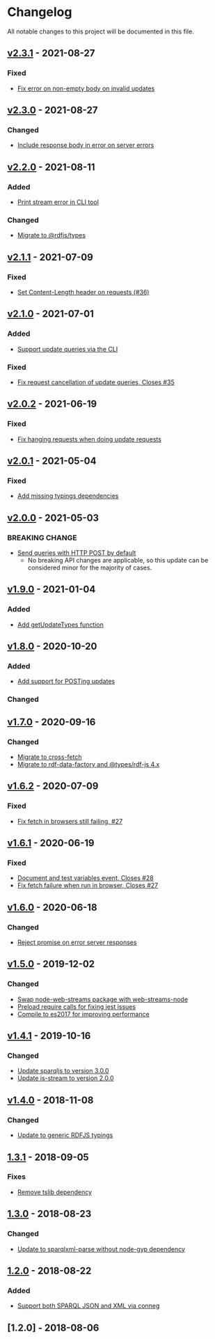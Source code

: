 # Changelog
All notable changes to this project will be documented in this file.

<a name="v2.3.1"></a>
## [v2.3.1](https://github.com/rubensworks/fetch-sparql-endpoint.js/compare/v2.3.0...v2.3.1) - 2021-08-27

### Fixed
* [Fix error on non-empty body on invalid updates](https://github.com/rubensworks/fetch-sparql-endpoint.js/commit/635a283d48e03c6c409d053e44ef77a01e472dc3)

<a name="v2.3.0"></a>
## [v2.3.0](https://github.com/rubensworks/fetch-sparql-endpoint.js/compare/v2.2.0...v2.3.0) - 2021-08-27

### Changed
* [Include response body in error on server errors](https://github.com/rubensworks/fetch-sparql-endpoint.js/commit/78047fa66b8fad6d2a1a6f352e0696e91924b0e6)

<a name="v2.2.0"></a>
## [v2.2.0](https://github.com/rubensworks/fetch-sparql-endpoint.js/compare/v2.1.1...v2.2.0) - 2021-08-11

### Added
* [Print stream error in CLI tool](https://github.com/rubensworks/fetch-sparql-endpoint.js/commit/b74d360e2f74c79ab837327cd183b2dde5f881b5)

### Changed
* [Migrate to @rdfjs/types](https://github.com/rubensworks/fetch-sparql-endpoint.js/commit/ce292ee0829a56d6463431d8a213674e9806b7fa)

<a name="v2.1.1"></a>
## [v2.1.1](https://github.com/rubensworks/fetch-sparql-endpoint.js/compare/v2.1.0...v2.1.1) - 2021-07-09

### Fixed
* [Set Content-Length header on requests (#36)](https://github.com/rubensworks/fetch-sparql-endpoint.js/commit/457d543c284baaa7375d360f3516c3d3e1857bfb)

<a name="v2.1.0"></a>
## [v2.1.0](https://github.com/rubensworks/fetch-sparql-endpoint.js/compare/v2.0.2...v2.1.0) - 2021-07-01

### Added
* [Support update queries via the CLI](https://github.com/rubensworks/fetch-sparql-endpoint.js/commit/e35539ca30cd01a71c54b73f4ba8b8f93243315f)

### Fixed
* [Fix request cancellation of update queries, Closes #35](https://github.com/rubensworks/fetch-sparql-endpoint.js/commit/a2275d3103e8b5dbcc607678d776f1f694e1bdd8)

<a name="v2.0.2"></a>
## [v2.0.2](https://github.com/rubensworks/fetch-sparql-endpoint.js/compare/v2.0.1...v2.0.2) - 2021-06-19

### Fixed
* [Fix hanging requests when doing update requests](https://github.com/rubensworks/fetch-sparql-endpoint.js/commit/e5c78979c13ecf78a4a69cd6d828f022ed50b48b)

<a name="v2.0.1"></a>
## [v2.0.1](https://github.com/rubensworks/fetch-sparql-endpoint.js/compare/v2.0.0...v2.0.1) - 2021-05-04

### Fixed
* [Add missing typings dependencies](https://github.com/rubensworks/fetch-sparql-endpoint.js/commit/38ea588f54ce464a5d646b9956e59d7b2f6199cc)

<a name="v2.0.0"></a>
## [v2.0.0](https://github.com/rubensworks/fetch-sparql-endpoint.js/compare/v1.9.0...v2.0.0) - 2021-05-03

### BREAKING CHANGE
* [Send queries with HTTP POST by default](https://github.com/rubensworks/fetch-sparql-endpoint.js/commit/6ec3a93774969c075c5d1bf76220b42bbf56ee3d)
    * No breaking API changes are applicable, so this update can be considered minor for the majority of cases.

<a name="v1.9.0"></a>
## [v1.9.0](https://github.com/rubensworks/fetch-sparql-endpoint.js/compare/v1.8.0...v1.9.0) - 2021-01-04

### Added
* [Add getUpdateTypes function](https://github.com/rubensworks/fetch-sparql-endpoint.js/commit/d8f6e0b32b96ba4cbc7c495c4fdbbbe92de7729b)

<a name="v1.8.0"></a>
## [v1.8.0](https://github.com/rubensworks/fetch-sparql-endpoint.js/compare/v1.7.0...v1.8.0) - 2020-10-20

### Added
* [Add support for POSTing updates](https://github.com/rubensworks/fetch-sparql-endpoint.js/commit/bd44521158f2cdcc556697f402b62857ba94e997)

### Changed

<a name="v1.7.0"></a>
## [v1.7.0](https://github.com/rubensworks/fetch-sparql-endpoint.js/compare/v1.6.2...v1.7.0) - 2020-09-16

### Changed
* [Migrate to cross-fetch](https://github.com/rubensworks/fetch-sparql-endpoint.js/commit/73420a57911a427c5845125e26cf54e32b4ba36d)
* [Migrate to rdf-data-factory and @types/rdf-js 4.x](https://github.com/rubensworks/fetch-sparql-endpoint.js/commit/b4b1adbee2d959adbdae775f8f0c90eddab23b85)

<a name="v1.6.2"></a>
## [v1.6.2](https://github.com/rubensworks/fetch-sparql-endpoint.js/compare/v1.6.1...v1.6.2) - 2020-07-09

### Fixed
* [Fix fetch in browsers still failing, #27](https://github.com/rubensworks/fetch-sparql-endpoint.js/commit/72e990e9527d28756e4bb18ac10e02e38b73551e)

<a name="v1.6.1"></a>
## [v1.6.1](https://github.com/rubensworks/fetch-sparql-endpoint.js/compare/v1.6.0...v1.6.1) - 2020-06-19

### Fixed
* [Document and test variables event, Closes #28](https://github.com/rubensworks/fetch-sparql-endpoint.js/commit/030fd65a795e2bb3c7d8408702440aced14869b1)
* [Fix fetch failure when run in browser, Closes #27](https://github.com/rubensworks/fetch-sparql-endpoint.js/commit/cdf56c15234d0be515bf060d6397946d28b27232)

<a name="v1.6.0"></a>
## [v1.6.0](https://github.com/rubensworks/fetch-sparql-endpoint.js/compare/v1.5.0...v1.6.0) - 2020-06-18

### Changed
* [Reject promise on error server responses](https://github.com/rubensworks/fetch-sparql-endpoint.js/commit/99a76d221dc2f3dc9a7c9aae7682085fd36d54f3)

<a name="v1.5.0"></a>
## [v1.5.0](https://github.com/rubensworks/fetch-sparql-endpoint.js/compare/v1.4.1...v1.5.0) - 2019-12-02

### Changed
* [Swap node-web-streams package with web-streams-node](https://github.com/rubensworks/fetch-sparql-endpoint.js/commit/2dca4f2f50acc69b823b16ea6144b1d45870471c)
* [Preload require calls for fixing jest issues](https://github.com/rubensworks/fetch-sparql-endpoint.js/commit/ae702c6ed211136f8243a9997a7a14c7ac3cd690)
* [Compile to es2017 for improving performance](https://github.com/rubensworks/fetch-sparql-endpoint.js/commit/ba44979ae8aa14b9e82b75d9de34935285e41909)

<a name="v1.4.1"></a>
## [v1.4.1](https://github.com/rubensworks/fetch-sparql-endpoint.js/compare/v1.3.3...v1.4.1) - 2019-10-16

### Changed
* [Update sparqljs to version 3.0.0](https://github.com/rubensworks/fetch-sparql-endpoint.js/commit/45a77d3f8bc39d3ab1918e3cf2a60e964bf6d0db)
* [Update is-stream to version 2.0.0](https://github.com/rubensworks/fetch-sparql-endpoint.js/commit/048d51c9ab9bd2e9ee5a2902a76e14fd19ddfb0f)

<a name="v1.4.0"></a>
## [v1.4.0](https://github.com/rubensworks/fetch-sparql-endpoint.js/compare/v1.3.3...v1.4.0) - 2018-11-08

### Changed
* [Update to generic RDFJS typings](https://github.com/rubensworks/fetch-sparql-endpoint.js/commit/95256b6cda46a139cb16e1a92bb00bb569d594d9)

<a name="1.3.1"></a>
## [1.3.1](https://github.com/rubensworks/fetch-sparql-endpoint.js/compare/v1.3.0...v1.3.1) - 2018-09-05
### Fixes
- [Remove tslib dependency](https://github.com/rubensworks/fetch-sparql-endpoint.js/commit/b5805407ac842fdf12d148d9794a82b7be4b34b6)

<a name="1.3.0"></a>
## [1.3.0](https://github.com/rubensworks/fetch-sparql-endpoint.js/compare/v1.2.0...v1.3.0) - 2018-08-23
### Changed
- [Update to sparqlxml-parse without node-gyp dependency](https://github.com/rubensworks/fetch-sparql-endpoint.js/commit/aaa75d723adce3f8fd707f41b1578e2c488b8e03)

<a name="1.2.0"></a>
## [1.2.0](https://github.com/rubensworks/fetch-sparql-endpoint.js/compare/v1.1.0...v1.2.0) - 2018-08-22
### Added
- [Support both SPARQL JSON and XML via conneg](https://github.com/rubensworks/fetch-sparql-endpoint.js/commit/d7217939d18fe75948d0e2f6e29f68003f258ce1)

<a name="1.1.0"></a>
## [1.2.0] - 2018-08-06
